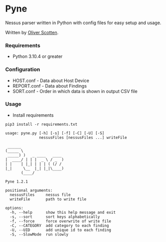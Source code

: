 # Pyne

Nessus parser written in Python with config files for easy setup and usage.

Written by [Oliver Scotten](https://www.github.com/oliv10).

### Requirements
- Python 3.10.4 or greater

### Configuration
- HOST.conf - Data about Host Device
- REPORT.conf - Data about Findings
- SORT.conf - Order in which data is shown in output CSV file

### Usage
- Install requirements
```
pip3 install -r requirements.txt
```

```
usage: pyne.py [-h] [-s] [-f] [-C] [-U] [-S]
               nessusFiles [nessusFiles ...] writeFile

 ______                   
(_____ \                  
 _____) )   _ ____   ____ 
|  ____/ | | |  _ \ / _  )
| |    | |_| | | | ( (/ / 
|_|     \__  |_| |_|\____)
       (____/             

Pyne 1.2.1

positional arguments:
  nessusFiles     nessus file
  writeFile       path to write file

options:
  -h, --help      show this help message and exit
  -s, --sort      sort keys alphabetically
  -f, --force     force overwrite of write file
  -C, --CATEGORY  add category to each finding
  -U, --UID       add unique id to each finding
  -S, --SlowMode  run slowly
```

